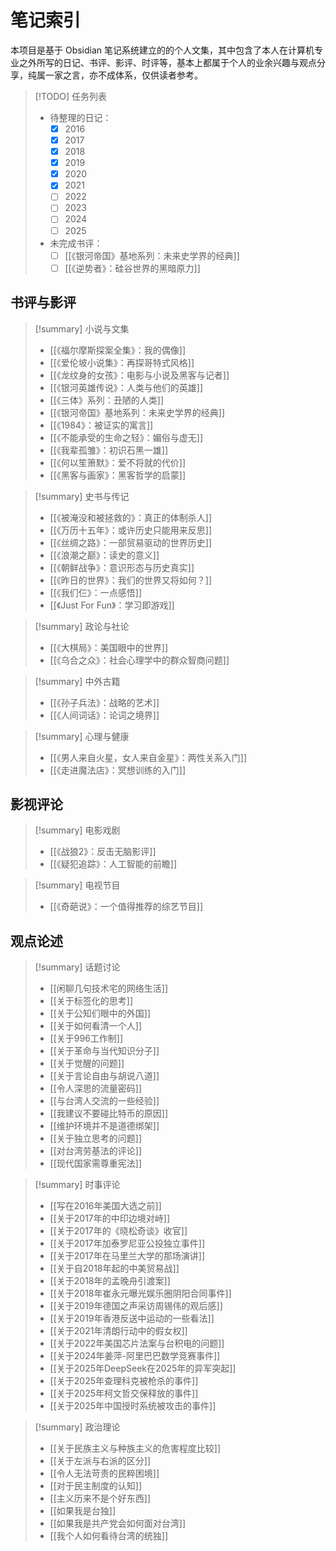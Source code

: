 # 笔记索引

本项目是基于 Obsidian 笔记系统建立的的个人文集，其中包含了本人在计算机专业之外所写的日记、书评、影评、时评等，基本上都属于个人的业余兴趣与观点分享，纯属一家之言，亦不成体系，仅供读者参考。

> [!TODO] 任务列表
>
> - 待整理的日记：
>   - [x] 2016
>   - [x] 2017
>   - [x] 2018
>   - [x] 2019
>   - [x] 2020
>   - [x] 2021
>   - [ ] 2022
>   - [ ] 2023
>   - [ ] 2024
>   - [ ] 2025
> - 未完成书评：
>   - [ ] [[《银河帝国》基地系列：未来史学界的经典]]
>   - [ ] [[《逆势者》：硅谷世界的黑暗原力]]

## 书评与影评

> [!summary] 小说与文集
>
> - [[《福尔摩斯探案全集》：我的偶像]]
> - [[《爱伦坡小说集》：再探哥特式风格]]
> - [[《龙纹身的女孩》：电影与小说及黑客与记者]]
> - [[《银河英雄传说》：人类与他们的英雄]]
> - [[《三体》系列：丑陋的人类]]
> - [[《银河帝国》基地系列：未来史学界的经典]]
> - [[《1984》：被证实的寓言]]
> - [[《不能承受的生命之轻》：媚俗与虚无]]
> - [[《我辈孤雏》：初识石黑一雄]]
> - [[《何以笙箫默》：爱不将就的代价]]
> - [[《黑客与画家》：黑客哲学的启蒙]]

> [!summary] 史书与传记
>
> - [[《被淹没和被拯救的》：真正的体制杀人]]
> - [[《万历十五年》：或许历史只能用来反思]]
> - [[《丝绸之路》：一部贸易驱动的世界历史]]
> - [[《浪潮之巅》：读史的意义]]
> - [[《朝鲜战争》：意识形态与历史真实]]
> - [[《昨日的世界》：我们的世界又将如何？]]
> - [[《我们仨》：一点感悟]]
> - [[《Just For Fun》：学习即游戏]]

> [!summary] 政论与社论
>
> - [[《大棋局》：美国眼中的世界]]
> - [[《乌合之众》：社会心理学中的群众智商问题]]

> [!summary] 中外古籍
>
> - [[《孙子兵法》：战略的艺术]]
> - [[《人间词话》：论词之境界]]

> [!summary] 心理与健康
>
> - [[《男人来自火星，女人来自金星》：两性关系入门]]
> - [[《走进魔法店》：冥想训练的入门]]

## 影视评论

> [!summary] 电影戏剧
>
> - [[《战狼2》：反击无脑影评]]
> - [[《疑犯追踪》：人工智能的前瞻]]

> [!summary] 电视节目
>
> - [[《奇葩说》：一个值得推荐的综艺节目]]

## 观点论述

> [!summary] 话题讨论
>
> - [[闲聊几句技术宅的网络生活]]
> - [[关于标签化的思考]]
> - [[关于公知们眼中的外国]]
> - [[关于如何看清一个人]]
> - [[关于996工作制]]
> - [[关于革命与当代知识分子]]
> - [[关于觉醒的问题]]
> - [[关于言论自由与胡说八道]]
> - [[令人深思的流量密码]]
> - [[与台湾人交流的一些经验]] 
> - [[我建议不要碰比特币的原因]]
> - [[维护环境并不是道德绑架]]
> - [[关于独立思考的问题]]
> - [[对台湾劳基法的评论]]
> - [[现代国家需尊重宪法]]

> [!summary] 时事评论
>
> - [[写在2016年美国大选之前]]
> - [[关于2017年的中印边境对峙]]
> - [[关于2017年的《晓松奇谈》收官]]
> - [[关于2017年加泰罗尼亚公投独立事件]]
> - [[关于2017年在马里兰大学的那场演讲]]
> - [[关于自2018年起的中美贸易战]]
> - [[关于2018年的孟晚舟引渡案]]
> - [[关于2018年崔永元曝光娱乐圈阴阳合同事件]]
> - [[关于2019年德国之声采访周锡伟的观后感]]
> - [[关于2019年香港反送中运动的一些看法]]
> - [[关于2021年清朗行动中的假女权]]
> - [[关于2022年美国芯片法案与台积电的问题]]
> - [[关于2024年姜萍-阿里巴巴数学竞赛事件]]
> - [[关于2025年DeepSeek在2025年的异军突起]]
> - [[关于2025年查理科克被枪杀的事件]]
> - [[关于2025年柯文哲交保释放的事件]]
> - [[关于2025年中国授时系统被攻击的事件]]

> [!summary] 政治理论
>
> - [[关于民族主义与种族主义的危害程度比较]]
> - [[关于左派与右派的区分]]
> - [[令人无法苛责的民粹困境]]
> - [[对于民主制度的认知]]
> - [[主义历来不是个好东西]]
> - [[如果我是台独]]
> - [[如果我是共产党会如何面对台湾]]
> - [[我个人如何看待台湾的统独]]
